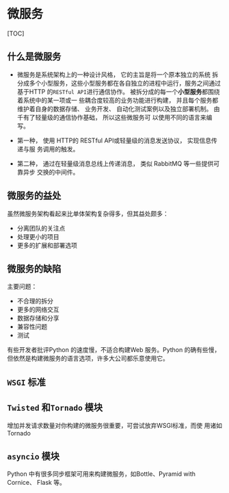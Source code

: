 # 微服务

[TOC]

## 什么是微服务

- 微服务是系统架构上的一种设计风格， 它的主旨是将一个原本独立的系统 拆分成多个小型服务，这些小型服务都在各自独立的进程中运行，服务之间通过基于HTTP 的`RESTful API`进行通信协作。 被拆分成的每一个**小型服务**都围绕着系统中的某一项或一 些耦合度较高的业务功能进行构建， 并且每个服务都维护着自身的数据存储、 业务开发、 自动化测试案例以及独立部署机制。 由千有了轻量级的通信协作基础， 所以这些微服务可 以使用不同的语言来编写。

  

- 第一种， 使用 HTTP的 RESTful API或轻量级的消息发送协议， 实现信息传递与服 务调用的触发。
-  第二种， 通过在轻量级消息总线上传递消息， 类似 RabbitMQ 等一些提供可靠异步 交换的中间件。



## 微服务的益处

虽然微服务架构看起来比单体架构复杂得多，但其益处颇多：

- 分离团队的关注点
- 处理更小的项目
- 更多的扩展和部署选项



## 微服务的缺陷

主要问题：

- 不合理的拆分
- 更多的网络交互
- 数据存储和分享
- 兼容性问题
- 测试



有些开发者批评Python 的速度慢，不适合构建Web 服务。Python 的确有些慢，但依然是构建微服务的语言选项，许多大公司都乐意使用它。



## `WSGI` 标准



## `Twisted` 和`Tornado` 模块

增加并发请求数量对你构建的微服务很重要，可尝试放弃WSGI标准，而使
用诸如Tornado



## `asyncio` 模块





Python 中有很多同步框架可用来构建微服务，如Bottle、Pyramid with Cornice、
Flask 等。